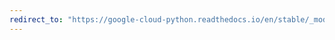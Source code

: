```yaml
---
redirect_to: "https://google-cloud-python.readthedocs.io/en/stable/_modules/google/cloud/spanner_v1/database.html"
---
```

